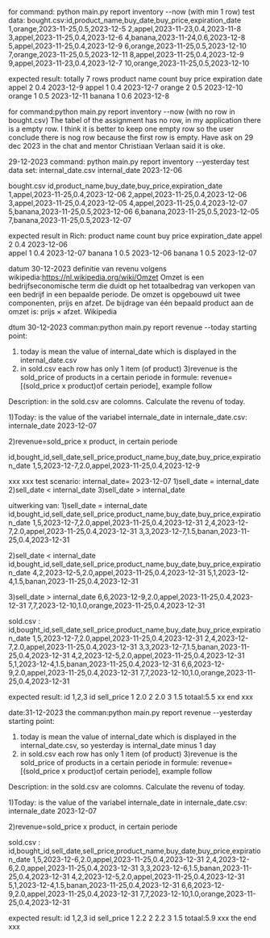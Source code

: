 for command: python main.py report inventory --now (with min 1 row)
test data:
bought.csv:id,product_name,buy_date,buy_price,expiration_date
1,orange,2023-11-25,0.5,2023-12-5
2,appel,2023-11-23,0.4,2023-11-8
3,appel,2023-11-25,0.4,2023-12-6
4,banana,2023-11-24,0.6,2023-12-8
5,appel,2023-11-25,0.4,2023-12-9
6,orange,2023-11-25,0.5,2023-12-10
7,orange,2023-11-25,0.5,2023-12-11
8,appel,2023-11-25,0.4,2023-12-9
9,appel,2023-11-23,0.4,2023-12-7
10,orange,2023-11-25,0.5,2023-12-10

expected result: totally 7 rows
product name  count  buy price  expiration date
appel         2      0.4        2023-12-9
appel         1      0.4        2023-12-7
orange        2      0.5        2023-12-10
orange        1      0.5        2023-12-11
banana        1      0.6        2023-12-8

for command:python main.py report inventory --now (with no row in bought.csv)
The tabel of the assignment has no row, in my application there is a empty row.
I think it is better to keep one empty row so the user conclude there is nog row 
because the first row is empty. Have ask on 29 dec 2023 in the chat and mentor Christiaan Verlaan
said it is oke.

29-12-2023
command: python main.py report inventory --yesterday
test data set:
internal_date.csv
internal_date
2023-12-06

bought.csv
id,product_name,buy_date,buy_price,expiration_date
1,appel,2023-11-25,0.4,2023-12-06
2,appel,2023-11-25,0.4,2023-12-06
3,appel,2023-11-25,0.4,2023-12-05
4,appel,2023-11-25,0.4,2023-12-07
5,banana,2023-11-25,0.5,2023-12-06
6,banana,2023-11-25,0.5,2023-12-05
7,banana,2023-11-25,0.5,2023-12-07

expected result in Rich:
product name count buy price expiration_date
appel         2     0.4      2023-12-06  
appel         1     0.4      2023-12-07 
banana        1     0.5      2023-12-06
banana        1     0.5      2023-12-07


datum 30-12-2023
definitie van revenu volgens wikipedia:https://nl.wikipedia.org/wiki/Omzet
Omzet is een bedrijfseconomische term die duidt op het totaalbedrag van verkopen van een bedrijf in een bepaalde periode. De omzet is opgebouwd uit twee componenten, prijs en afzet. De bijdrage van één bepaald product aan de omzet is: prijs × afzet. Wikipedia

dtum 30-12-2023
comman:python main.py report revenue --today
starting point:
1) today is mean the value of internal_date which is displayed in the internal_date.csv
2) in sold.csv each row has only 1 item (of product)
3)revenue is the sold_price of products in a certain periode in formule:
revenue=[(sold_price x product)of certain periode], example follow


Description: in the sold.csv are colomns. Calculate the revenu of today. 

1)Today: is the value of the variabel internale_date in internale_date.csv:
internale_date 
2023-12-07

2)revenue=sold_price x product, in certain periode

id,bought_id,sell_date,sell_price,product_name,buy_date,buy_price,expiration_date
1,5,2023-12-7,2.0,appel,2023-11-25,0.4,2023-12-9

xxx xxx
test scenario:
internal_date= 2023-12-07
1)sell_date = internal_date
2)sell_date < internal_date
3)sell_date > internal_date

uitwerking van:
1)sell_date = internal_date
id,bought_id,sell_date,sell_price,product_name,buy_date,buy_price,expiration_date
1,5,2023-12-7,2.0,appel,2023-11-25,0.4,2023-12-31
2,4,2023-12-7,2.0,appel,2023-11-25,0.4,2023-12-31
3,3,2023-12-7,1.5,banan,2023-11-25,0.4,2023-12-31

2)sell_date < internal_date
id,bought_id,sell_date,sell_price,product_name,buy_date,buy_price,expiration_date
4,2,2023-12-5,2.0,appel,2023-11-25,0.4,2023-12-31
5,1,2023-12-4,1.5,banan,2023-11-25,0.4,2023-12-31

3)sell_date > internal_date
6,6,2023-12-9,2.0,appel,2023-11-25,0.4,2023-12-31
7,7,2023-12-10,1.0,orange,2023-11-25,0.4,2023-12-31

sold.csv :
id,bought_id,sell_date,sell_price,product_name,buy_date,buy_price,expiration_date
1,5,2023-12-7,2.0,appel,2023-11-25,0.4,2023-12-31
2,4,2023-12-7,2.0,appel,2023-11-25,0.4,2023-12-31
3,3,2023-12-7,1.5,banan,2023-11-25,0.4,2023-12-31
4,2,2023-12-5,2.0,appel,2023-11-25,0.4,2023-12-31
5,1,2023-12-4,1.5,banan,2023-11-25,0.4,2023-12-31
6,6,2023-12-9,2.0,appel,2023-11-25,0.4,2023-12-31
7,7,2023-12-10,1.0,orange,2023-11-25,0.4,2023-12-31

expected result:
id 1,2,3
id sell_price
1  2.0
2  2.0
3  1.5
totaal:5.5
xx end xxx

date:31-12-2023
the comman:python main.py report revenue --yesterday
starting point:
1) today is mean the value of internal_date which is displayed in the internal_date.csv,
so yesterday is internal_date minus 1 day
2) in sold.csv each row has only 1 item (of product)
3)revenue is the sold_price of products in a certain periode in formule:
revenue=[(sold_price x product)of certain periode], example follow


Description: in the sold.csv are colomns. Calculate the revenu of today. 

1)Today: is the value of the variabel internale_date in internale_date.csv:
internale_date 
2023-12-07

2)revenue=sold_price x product, in certain periode

sold.csv :
id,bought_id,sell_date,sell_price,product_name,buy_date,buy_price,expiration_date
1,5,2023-12-6,2.0,appel,2023-11-25,0.4,2023-12-31
2,4,2023-12-6,2.0,appel,2023-11-25,0.4,2023-12-31
3,3,2023-12-6,1.5,banan,2023-11-25,0.4,2023-12-31
4,2,2023-12-5,2.0,appel,2023-11-25,0.4,2023-12-31
5,1,2023-12-4,1.5,banan,2023-11-25,0.4,2023-12-31
6,6,2023-12-9,2.0,appel,2023-11-25,0.4,2023-12-31
7,7,2023-12-10,1.0,orange,2023-11-25,0.4,2023-12-31

expected result:
id 1,2,3
id sell_price
1  2.2
2  2.2
3  1.5
totaal:5.9
xxx the end xxx
